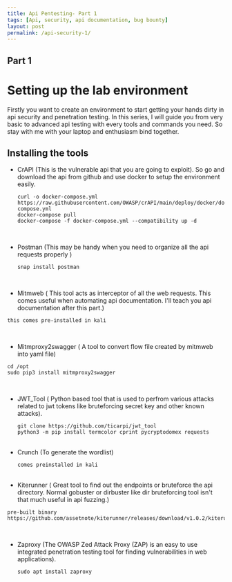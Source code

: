 ```yaml
---
title: Api Pentesting- Part 1
tags: [Api, security, api documentation, bug bounty]
layout: post
permalink: /api-security-1/
---    
```

## Part 1 
<h1> Setting up the lab environment</h1>
Firstly you want to create an environment to start getting your hands dirty in api security and penetration testing. In this series, I will guide you from very basic to advanced api testing with every tools and commands you need. So stay with me with your laptop and enthusiasm bind together. 

<h2> Installing the tools</h2>

- CrAPI (This is the vulnerable api that you are going to exploit). So go and download the api from github and use docker to setup the environment easily.
  ```
  curl -o docker-compose.yml https://raw.githubusercontent.com/OWASP/crAPI/main/deploy/docker/docker-compose.yml
  docker-compose pull
  docker-compose -f docker-compose.yml --compatibility up -d
  ```
 &nbsp;
  &nbsp;
- Postman (This may be handy when you need to organize all the api requests properly )
  ```
  snap install postman
  ```
 &nbsp;
  &nbsp;
- Mitmweb ( This tool  acts as interceptor of all the web requests. This comes useful when automating api documentation. I'll teach you api documentation after this part.)
```
this comes pre-installed in kali
```
 &nbsp;
  &nbsp;
- Mitmproxy2swagger ( A tool to convert flow file created by mitmweb into yaml file)
```
cd /opt
sudo pip3 install mitmproxy2swagger
```
 &nbsp;
  &nbsp;

- JWT_Tool ( Python based tool that is used to perfrom various attacks related to jwt tokens like bruteforcing secret key and other known attacks).
  ```
  git clone https://github.com/ticarpi/jwt_tool
  python3 -m pip install termcolor cprint pycryptodomex requests
  ```
   &nbsp;
  &nbsp;
- Crunch (To generate the wordlist)
  ```
  comes preinstalled in kali
  ```
   &nbsp;
  &nbsp;
- Kiterunner ( Great tool to find out the endpoints or bruteforce the api directory. Normal gobuster or dirbuster like dir bruteforcing tool isn't that much useful in api fuzzing.)
```
pre-built binary 
https://github.com/assetnote/kiterunner/releases/download/v1.0.2/kiterunner_1.0.2_linux_amd64.tar.gz
```
 &nbsp;
  &nbsp;
- Zaproxy (The OWASP Zed Attack Proxy (ZAP) is an easy to use integrated penetration testing tool for finding vulnerabilities in web applications).
  ```
  sudo apt install zaproxy
  ```
